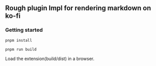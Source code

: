 ## Rough plugin Impl for rendering markdown on ko-fi


### Getting started 

```bash
pnpm install
```

```bash
pnpm run build
```

Load the extension(build/dist) in a browser.
